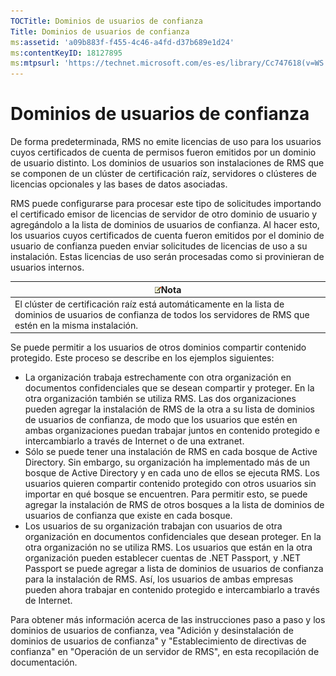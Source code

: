 ```yaml
---
TOCTitle: Dominios de usuarios de confianza
Title: Dominios de usuarios de confianza
ms:assetid: 'a09b883f-f455-4c46-a4fd-d37b689e1d24'
ms:contentKeyID: 18127895
ms:mtpsurl: 'https://technet.microsoft.com/es-es/library/Cc747618(v=WS.10)'
---
```


Dominios de usuarios de confianza
=================================

De forma predeterminada, RMS no emite licencias de uso para los usuarios cuyos certificados de cuenta de permisos fueron emitidos por un dominio de usuario distinto. Los dominios de usuarios son instalaciones de RMS que se componen de un clúster de certificación raíz, servidores o clústeres de licencias opcionales y las bases de datos asociadas.

RMS puede configurarse para procesar este tipo de solicitudes importando el certificado emisor de licencias de servidor de otro dominio de usuario y agregándolo a la lista de dominios de usuarios de confianza. Al hacer esto, los usuarios cuyos certificados de cuenta fueron emitidos por el dominio de usuario de confianza pueden enviar solicitudes de licencias de uso a su instalación. Estas licencias de uso serán procesadas como si provinieran de usuarios internos.

| ![](images/Cc747618.note(WS.10).gif)Nota                                                                                                    |
|--------------------------------------------------------------------------------------------------------------------------------------------------------------------------|
| El clúster de certificación raíz está automáticamente en la lista de dominios de usuarios de confianza de todos los servidores de RMS que estén en la misma instalación. |

Se puede permitir a los usuarios de otros dominios compartir contenido protegido. Este proceso se describe en los ejemplos siguientes:

-   La organización trabaja estrechamente con otra organización en documentos confidenciales que se desean compartir y proteger. En la otra organización también se utiliza RMS. Las dos organizaciones pueden agregar la instalación de RMS de la otra a su lista de dominios de usuarios de confianza, de modo que los usuarios que estén en ambas organizaciones puedan trabajar juntos en contenido protegido e intercambiarlo a través de Internet o de una extranet.
-   Sólo se puede tener una instalación de RMS en cada bosque de Active Directory. Sin embargo, su organización ha implementado más de un bosque de Active Directory y en cada uno de ellos se ejecuta RMS. Los usuarios quieren compartir contenido protegido con otros usuarios sin importar en qué bosque se encuentren. Para permitir esto, se puede agregar la instalación de RMS de otros bosques a la lista de dominios de usuarios de confianza que existe en cada bosque.
-   Los usuarios de su organización trabajan con usuarios de otra organización en documentos confidenciales que desean proteger. En la otra organización no se utiliza RMS. Los usuarios que están en la otra organización pueden establecer cuentas de .NET Passport, y .NET Passport se puede agregar a lista de dominios de usuarios de confianza para la instalación de RMS. Así, los usuarios de ambas empresas pueden ahora trabajar en contenido protegido e intercambiarlo a través de Internet.

Para obtener más información acerca de las instrucciones paso a paso y los dominios de usuarios de confianza, vea "Adición y desinstalación de dominios de usuarios de confianza" y "Establecimiento de directivas de confianza" en "Operación de un servidor de RMS", en esta recopilación de documentación.
